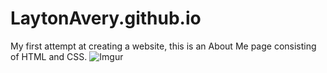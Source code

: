 # LaytonAvery.github.io
My first attempt at creating a website, this is an About Me page consisting of HTML and CSS.
![Imgur](https://i.imgur.com/HhnzWjx.png)
